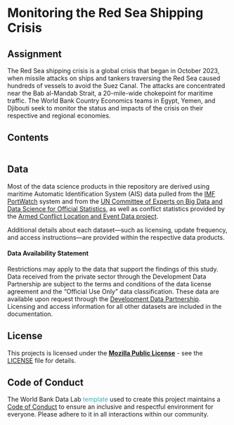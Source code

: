 # Monitoring the Red Sea Shipping Crisis

## Assignment

The Red Sea shipping crisis is a global crisis that began in October 2023, when missile attacks on ships and tankers traversing the Red Sea caused hundreds of vessels to avoid the Suez Canal. The attacks are concentrated near the Bab al-Mandab Strait, a 20-mile-wide chokepoint for maritime traffic. The World Bank Country Economics teams in Egypt, Yemen, and Djibouti seek to monitor the status and impacts of the crisis on their respective and regional economies.



## Contents

```{tableofcontents}

```

## Data

Most of the data science products in thie repository are derived using maritime Automatic Identification System (AIS) data pulled from the [IMF PortWatch](https://portwatch.imf.org/) system and from the [UN Committee of Experts on Big Data and Data Science for Official Statistics](https://unstats.un.org/bigdata/task-teams/ais/index.cshtml), as well as conflict statistics provided by the [Armed Conflict Location and Event Data project](https://acleddata.com/).

Additional details about each dataset—such as licensing, update frequency, and access instructions—are provided within the respective data products.

#### Data Availability Statement

Restrictions may apply to the data that support the findings of this study. Data received from the private sector through the Development Data Partnership are subject to the terms and conditions of the data license agreement and the “Official Use Only” data classification. These data are available upon request through the [Development Data Partnership](https://datapartnership.org/). Licensing and access information for all other datasets are included in the documentation.


## License

This projects is licensed under the [**Mozilla Public License**](https://opensource.org/license/mpl-2-0/) - see the [LICENSE](LICENSE) file for details.


## Code of Conduct

The World Bank Data Lab <span style="color:#3EACAD">template</span> used to create this project maintains a [Code of Conduct](docs/CODE_OF_CONDUCT.md) to ensure an inclusive and respectful environment for everyone. Please adhere to it in all interactions within our community.
